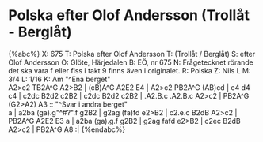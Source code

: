 # Polska efter Olof Andersson (Trollåt - Berglåt)

{%abc%}
X: 675
T: Polska efter Olof Andersson
T: (Trollåt / Berglåt)
S: efter Olof Andersson
O: Glöte, Härjedalen
B: EÖ, nr 675
N: Frågetecknet rörande det ska vara f eller fiss i takt 9 finns även i originalet.
R: Polska
Z: Nils L
M: 3/4
L: 1/16
K: Am
"^Ena berget" \
A2>c2 TB2A^G A2>B2 | (cB)A^G A2E2 E4   | A2>c2   PB2A^G  (AB)cd | e4     d4      c4 |
c2dc  B2d2   c2B2  | c2dc    B2d2 c2B2 | .A2.B.c .A2.B.c A2>c2  | PB2A^G (G2>A2) A3 ::
"^Svar i andra berget" \
a | a2ba (ga).g"^#?".f g2B2 | g2ag (fa)fd e2>B2 | c2.e.c B2dB A2>c2 | PB2A^G A2E2 E3 a  |
    a2ba (ga).g.f      g2B2 | g2ag fafd   e2>B2 | c2ec   B2dB A2>c2 | PB2A^G A8        :|
{%endabc%}
